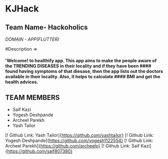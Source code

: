 # KJHack

## Team Name- Hackoholics
*DOMAIN - APP(FLUTTER)*

#Description =>
#### 'Welcome! to healthify app. This app aims to make the people aware of the TRENDING DISEASES in their locality and if they have been #### found having symptoms of that diesase, then the app lists out the doctors available in their locality. Also, it helps to calculate #### BMI and get the health advices.

## TEAM MEMBERS
* Saif Kazi
* Yogesh Deshpande
* Archeel Parekh
* Yash Tailor

[! Github Link: Yash Tailor]{https://github.com/yashtailor}
[! Github Link: Yogesh Deshpande]{https://github.com/yogesh1122554}
[! Github Link: Archeel Parekh]{https://github.com/archeelp}
[! Github Link: Saif Kazi]{https://github.com/saif807380}
